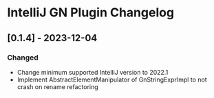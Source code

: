 <!-- Keep a Changelog guide -> https://keepachangelog.com -->

# IntelliJ GN Plugin Changelog

## [0.1.4] - 2023-12-04

### Changed

- Change minimum supported IntelliJ version to 2022.1
- Implement AbstractElementManipulator of GnStringExprImpl to not crash on
  rename refactoring 
